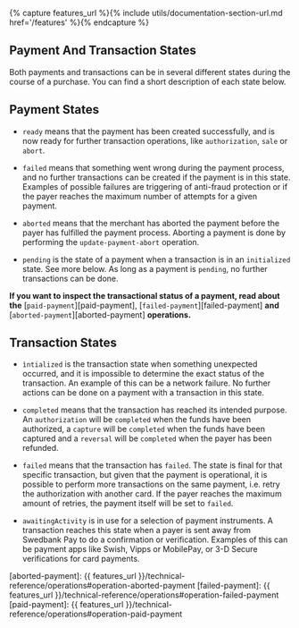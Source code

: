 {% capture features_url %}{% include utils/documentation-section-url.md href='/features' %}{% endcapture %}

## Payment And Transaction States

Both payments and transactions can be in several different states during
the course of a purchase. You can find a short description of each state below.

## Payment States

*   `ready` means that the payment has been created successfully, and is now
    ready for further transaction operations, like `authorization`, `sale` or
    `abort`.

*   `failed` means that something went wrong during the payment process, and no
    further transactions can be created if the payment is in this state.
    Examples of possible failures are triggering of anti-fraud protection or if
    the payer reaches the maximum number of attempts for a given payment.

*   `aborted` means that the merchant has aborted the payment before the
    payer has fulfilled the payment process. Aborting a payment is done by
    performing the `update-payment-abort` operation.

*   `pending` is the state of a payment when a transaction is in an
    `initialized` state. See more below. As long as a payment is `pending`, no
    further transactions can be done.

**If you want to inspect the transactional status of a payment, read about**
**the** [`paid-payment`][paid-payment], [`failed-payment`][failed-payment]
**and** [`aborted-payment`][aborted-payment] **operations.**

## Transaction States

*   `ìntialized` is the transaction state when something unexpected occurred, and
   it is impossible to determine the exact status of the transaction.
   An example of this can be a network failure.
   No further actions can be done on a payment with a transaction in this state.

*   `completed` means that the transaction has reached its intended purpose. An
    `authorization` will be `completed` when the funds have been authorized, a
    `capture` will be `completed` when the funds have been captured and a
    `reversal` will be `completed` when the payer has been refunded.

*   `failed` means that the transaction has `failed`. The state is final for
    that specific transaction, but given that the payment is operational, it is
    possible to perform more transactions on the same payment, i.e. retry the
    authorization with another card.
    If the payer reaches the maximum amount of retries, the payment itself will
    be set to `failed`.

*   `awaitingActivity` is in use for a selection of payment instruments. A
    transaction reaches this state when a payer is sent away from Swedbank Pay
    to do a confirmation or verification. Examples of this can be payment apps
    like Swish, Vipps or MobilePay, or 3-D Secure verifications for card
    payments.

[aborted-payment]: {{ features_url }}/technical-reference/operations#operation-aborted-payment
[failed-payment]: {{ features_url }}/technical-reference/operations#operation-failed-payment
[paid-payment]: {{ features_url }}/technical-reference/operations#operation-paid-payment
